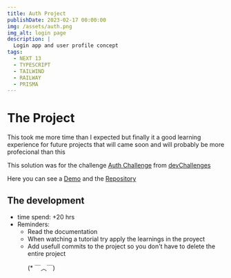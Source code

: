 ```yaml
---
title: Auth Project
publishDate: 2023-02-17 00:00:00
img: /assets/auth.png
img_alt: login page
description: |
  Login app and user profile concept
tags:
  - NEXT 13
  - TYPESCRIPT
  - TAILWIND
  - RAILWAY
  - PRISMA
---
```


# The Project

This took me more time than I expected but finally it a good learning experience for future projects that will came soon and will probably be more profecional than this

This solution was for the challenge
<a href="https://devchallenges.io/challenges/Jymh2b2FyebRTUljkNcb" target="_blank" >Auth Challenge</a>
from <a href="https://devchallenges.io/" target="_blank" >devChallenges</a>

Here you can see a
<a href="https://authwithnextchallenge.vercel.app" target="_blank" >Demo</a> and the
<a href="https://github.com/XxtbmfxX/authwithnextchallenge" target="_blank" >Repository</a>

## The development

- time spend: +20 hrs
- Reminders:
  - Read the documentation
  - When watching a tutorial try apply the learnings in the proyect
  - Add usefull commits to the project so you don't have to delete the entire project <p> (\* ￣︿￣)<p/>
